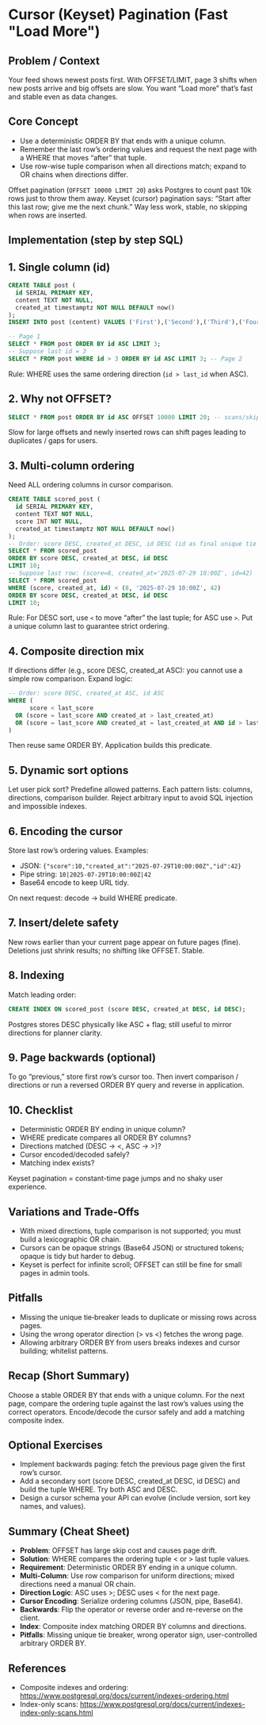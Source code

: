 # Cursor (Keyset) Pagination (Fast "Load More")

## Problem / Context

Your feed shows newest posts first. With OFFSET/LIMIT, page 3 shifts when new posts arrive and big offsets are slow. You want “Load more” that’s fast and stable even as data changes.

## Core Concept

- Use a deterministic ORDER BY that ends with a unique column.
- Remember the last row’s ordering values and request the next page with a WHERE that moves “after” that tuple.
- Use row-wise tuple comparison when all directions match; expand to OR chains when directions differ.

Offset pagination (`OFFSET 10000 LIMIT 20`) asks Postgres to count past 10k rows just to throw them away. Keyset (cursor) pagination says: “Start after this last row; give me the next chunk.” Way less work, stable, no skipping when rows are inserted.

## Implementation (step by step SQL)

## 1. Single column (id)

```sql
CREATE TABLE post (
  id SERIAL PRIMARY KEY,
  content TEXT NOT NULL,
  created_at timestamptz NOT NULL DEFAULT now()
);
INSERT INTO post (content) VALUES ('First'),('Second'),('Third'),('Fourth'),('Fifth');

-- Page 1
SELECT * FROM post ORDER BY id ASC LIMIT 3;
-- Suppose last id = 3
SELECT * FROM post WHERE id > 3 ORDER BY id ASC LIMIT 3; -- Page 2
```

Rule: WHERE uses the same ordering direction (`id > last_id` when ASC).

## 2. Why not OFFSET?

```sql
SELECT * FROM post ORDER BY id ASC OFFSET 10000 LIMIT 20; -- scans/skips 10k
```

Slow for large offsets and newly inserted rows can shift pages leading to duplicates / gaps for users.

## 3. Multi-column ordering

Need ALL ordering columns in cursor comparison.

```sql
CREATE TABLE scored_post (
  id SERIAL PRIMARY KEY,
  content TEXT NOT NULL,
  score INT NOT NULL,
  created_at timestamptz NOT NULL DEFAULT now()
);
-- Order: score DESC, created_at DESC, id DESC (id as final unique tie breaker)
SELECT * FROM scored_post
ORDER BY score DESC, created_at DESC, id DESC
LIMIT 10;
-- Suppose last row: (score=8, created_at='2025-07-29 10:00Z', id=42)
SELECT * FROM scored_post
WHERE (score, created_at, id) < (8, '2025-07-29 10:00Z', 42)
ORDER BY score DESC, created_at DESC, id DESC
LIMIT 10;
```

Rule: For DESC sort, use `<` to move “after” the last tuple; for ASC use `>`. Put a unique column last to guarantee strict ordering.

## 4. Composite direction mix

If directions differ (e.g., score DESC, created_at ASC): you cannot use a simple row comparison. Expand logic:

```sql
-- Order: score DESC, created_at ASC, id ASC
WHERE (
      score < last_score
  OR (score = last_score AND created_at > last_created_at)
  OR (score = last_score AND created_at = last_created_at AND id > last_id)
)
```

Then reuse same ORDER BY. Application builds this predicate.

## 5. Dynamic sort options

Let user pick sort? Predefine allowed patterns. Each pattern lists: columns, directions, comparison builder. Reject arbitrary input to avoid SQL injection and impossible indexes.

## 6. Encoding the cursor

Store last row’s ordering values. Examples:

- JSON: `{"score":10,"created_at":"2025-07-29T10:00:00Z","id":42}`
- Pipe string: `10|2025-07-29T10:00:00Z|42`
- Base64 encode to keep URL tidy.

On next request: decode → build WHERE predicate.

## 7. Insert/delete safety

New rows earlier than your current page appear on future pages (fine). Deletions just shrink results; no shifting like OFFSET. Stable.

## 8. Indexing

Match leading order:

```sql
CREATE INDEX ON scored_post (score DESC, created_at DESC, id DESC);
```

Postgres stores DESC physically like ASC + flag; still useful to mirror directions for planner clarity.

## 9. Page backwards (optional)

To go “previous,” store first row’s cursor too. Then invert comparison / directions or run a reversed ORDER BY query and reverse in application.

## 10. Checklist

- Deterministic ORDER BY ending in unique column?
- WHERE predicate compares all ORDER BY columns?
- Directions matched (DESC → <, ASC → >)?
- Cursor encoded/decoded safely?
- Matching index exists?

Keyset pagination = constant-time page jumps and no shaky user experience.

## Variations and Trade‑Offs

- With mixed directions, tuple comparison is not supported; you must build a lexicographic OR chain.
- Cursors can be opaque strings (Base64 JSON) or structured tokens; opaque is tidy but harder to debug.
- Keyset is perfect for infinite scroll; OFFSET can still be fine for small pages in admin tools.

## Pitfalls

- Missing the unique tie‑breaker leads to duplicate or missing rows across pages.
- Using the wrong operator direction (> vs <) fetches the wrong page.
- Allowing arbitrary ORDER BY from users breaks indexes and cursor building; whitelist patterns.

## Recap (Short Summary)

Choose a stable ORDER BY that ends with a unique column. For the next page, compare the ordering tuple against the last row’s values using the correct operators. Encode/decode the cursor safely and add a matching composite index.

## Optional Exercises

- Implement backwards paging: fetch the previous page given the first row’s cursor.
- Add a secondary sort (score DESC, created_at DESC, id DESC) and build the tuple WHERE. Try both ASC and DESC.
- Design a cursor schema your API can evolve (include version, sort key names, and values).

## Summary (Cheat Sheet)

- **Problem**: OFFSET has large skip cost and causes page drift.
- **Solution**: WHERE compares the ordering tuple < or > last tuple values.
- **Requirement**: Deterministic ORDER BY ending in a unique column.
- **Multi-Column**: Use row comparison for uniform directions; mixed directions need a manual OR chain.
- **Direction Logic**: ASC uses >; DESC uses < for the next page.
- **Cursor Encoding**: Serialize ordering columns (JSON, pipe, Base64).
- **Backwards**: Flip the operator or reverse order and re-reverse on the client.
- **Index**: Composite index matching ORDER BY columns and directions.
- **Pitfalls**: Missing unique tie breaker, wrong operator sign, user-controlled arbitrary ORDER BY.

## References

- Composite indexes and ordering: https://www.postgresql.org/docs/current/indexes-ordering.html
- Index-only scans: https://www.postgresql.org/docs/current/indexes-index-only-scans.html
